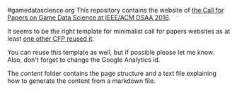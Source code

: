 #gamedatascience.org
This repository contains the website of [the Call for Papers on Game Data Science at IEEE/ACM DSAA 2016](http://gamedatascience.org/).

It seems to be the right template for minimalist call for papers websites as at least [one other CFP reused it](https://www.iiit.ac.in/DS4ADSS/).

You can reuse this template as well, but if possible please let me know. Also, don't forget to change the Google Analytics id.

The _content_ folder contains the page structure and a text file explaining how to generate the content from a markdown file.